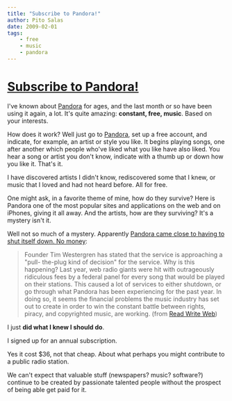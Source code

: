 ```yaml
---
title: "Subscribe to Pandora!"
author: Pito Salas
date: 2009-02-01
tags:
    - free
    - music
    - pandora
---
```

# [Subscribe to Pandora!](None)




I've known about [Pandora](<http://www.pandora.com>) for ages, and the last
month or so have been using it again, a lot. It's quite amazing: **constant,
free, music**. Based on your interests.

How does it work? Well just go to [Pandora](<http://www.pandora.com>), set up
a free account, and indicate, for example, an artist or style you like. It
begins playing songs, one after another which people who've liked what you
like have also liked. You hear a song or artist you don't know, indicate with
a thumb up or down how you like it. That's it.

I have discovered artists I didn't know, rediscovered some that I knew, or
music that I loved and had not heard before. All for free.

One might ask, in a favorite theme of mine, how do they survive? Here is
Pandora one of the most popular sites and applications on the web and on
iPhones, giving it all away. And the artists, how are they surviving? It's a
mystery isn't it.

Well not so much of a mystery. Apparently [Pandora came close to having to
shut itself down. No
money](<http://www.readwriteweb.com/archives/pandora_on_the_verge_of_closing_shop.php>):

> Founder Tim Westergren has stated that the service is approaching a "pull-
> the-plug kind of decision" for the service. Why is this happening? Last
> year, web radio giants were hit with outrageously ridiculous fees by a
> federal panel for every song that would be played on their stations. This
> caused a lot of services to either shutdown, or go through what Pandora has
> been experiencing for the past year. In doing so, it seems the financial
> problems the music industry has set out to create in order to win the
> constant battle between rights, piracy, and copyrighted music, are working.
> (from [Read Write
> Web](<http://www.readwriteweb.com/archives/pandora_on_the_verge_of_closing_shop.php>))

I just **did what I knew I should do**.

I signed up for an annual subscription.

Yes it cost $36, not that cheap. About what perhaps you might contribute to a
public radio station.

We can't expect that valuable stuff (newspapers? music? software?) continue to
be created by passionate talented people without the prospect of being able
get paid for it.


